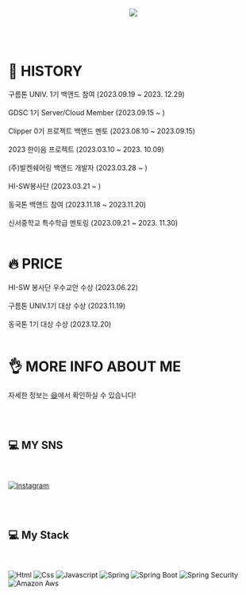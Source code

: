 <p align="center" style="font-size: 20px;">
  <img src="https://capsule-render.vercel.app/api?type=waving&color=auto&height=300&section=header&text=WELCOME!!%20I%20AM%20JJUUUNNNII!&fontSize=40" />
</p>

<br/><br/>

<h1>🤔 HISTORY</h1>
<p>
  구름톤 UNIV. 1기 백앤드 참여 (2023.09.19 ~ 2023. 12.29) <br/><br/>
  GDSC 1기 Server/Cloud Member (2023.09.15 ~ ) <br/><br/>
  Clipper 0기 프로젝트 백앤드 멘토 (2023.08.10 ~ 2023.09.15) <br/><br/>
  2023 한이음 프로젝트 (2023.03.10 ~ 2023. 10.09) <br/><br/>
  (주)발켄쉐어링 백앤드 개발자 (2023.03.28 ~ ) <br/><br/>
  HI-SW봉사단 (2023.03.21 ~ ) <br/><br/>
  동국톤 백앤드 참여 (2023.11.18 ~ 2023.11.20) <br/><br/>
  신서중학교 특수학급 멘토링 (2023.09.21 ~ 2023. 11.30) <br/><br/>
</p>

<h1>🔥 PRICE</h1>
<p>
  HI-SW 봉사단 우수교안 수상 (2023.06.22) <br/><br/>
  구름톤 UNIV.1기 대상 수상 (2023.11.19) <br/><br/>
  동국톤 1기 대상 수상 (2023.12.20) <br/><br/>
</p>

<h1>👌 MORE INFO ABOUT ME</h1>

<p>
  자세한 정보는 <a href="https://www.notion.so/Portfolio-c9439f85349547ffbbc5ace0b8a0e31b?pvs=4">😆</a>에서 확인하실 수 있습니다!
</p>

<br/><br/>

<h2>💻 MY SNS</h2><br/><br/>
<a href="https://www.instagram.com/jjun_ii__/">
  <img alt="Instagram" src="https://img.shields.io/badge/Instagram-E4405F.svg?&style=for-the-badge&logo=instagram&logoColor=white"/>
</a>


<br/><br/>

<h2>💻 My Stack</h2><br/><br/>
<img alt="Html" src="https://img.shields.io/badge/HTML5-E34F26.svg?&style=for-the-badge&logo=HTML5&logoColor=white"/>   <img alt="Css" src="https://img.shields.io/badge/CSS3-1572B6.svg?&style=for-the-badge&logo=CSS3&logoColor=white"/>   <img alt="Javascript" src="https://img.shields.io/badge/javascript-F7DF1E.svg?&style=for-the-badge&logo=javascript&logoColor=white"/>   <img alt="Spring" src="https://img.shields.io/badge/spring-6DB33F.svg?&style=for-the-badge&logo=Spring&logoColor=white"/>   <img alt="Spring Boot" src="https://img.shields.io/badge/springboot-6DB33F.svg?&style=for-the-badge&logo=springboot&logoColor=white"/>   <img alt="Spring Security" src="https://img.shields.io/badge/springsecurity-6DB33F.svg?&style=for-the-badge&logo=springsecurity&logoColor=white"/>   <img alt="Amazon Aws" src="https://img.shields.io/badge/amazonaws-232F3E.svg?&style=for-the-badge&logo=amazonaws&logoColor=white"/>
